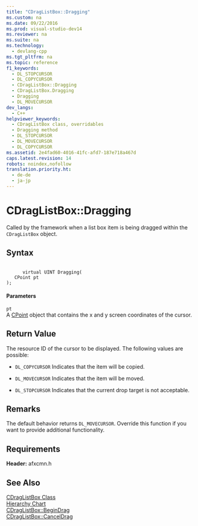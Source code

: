 ```yaml
---
title: "CDragListBox::Dragging"
ms.custom: na
ms.date: 09/22/2016
ms.prod: visual-studio-dev14
ms.reviewer: na
ms.suite: na
ms.technology: 
  - devlang-cpp
ms.tgt_pltfrm: na
ms.topic: reference
f1_keywords: 
  - DL_STOPCURSOR
  - DL_COPYCURSOR
  - CDragListBox::Dragging
  - CDragListBox.Dragging
  - Dragging
  - DL_MOVECURSOR
dev_langs: 
  - C++
helpviewer_keywords: 
  - CDragListBox class, overridables
  - Dragging method
  - DL_STOPCURSOR
  - DL_MOVECURSOR
  - DL_COPYCURSOR
ms.assetid: 2e4fad60-4016-41fc-afd7-187e718a467d
caps.latest.revision: 14
robots: noindex,nofollow
translation.priority.ht: 
  - de-de
  - ja-jp
---
```

# CDragListBox::Dragging
Called by the framework when a list box item is being dragged within the `CDragListBox` object.  
  
## Syntax  
  
```  
  
      virtual UINT Dragging(  
   CPoint pt   
);  
```  
  
#### Parameters  
 `pt`  
 A [CPoint](../vs140/cpoint-class.md) object that contains the x and y screen coordinates of the cursor.  
  
## Return Value  
 The resource ID of the cursor to be displayed. The following values are possible:  
  
-   `DL_COPYCURSOR` Indicates that the item will be copied.  
  
-   `DL_MOVECURSOR` Indicates that the item will be moved.  
  
-   `DL_STOPCURSOR` Indicates that the current drop target is not acceptable.  
  
## Remarks  
 The default behavior returns `DL_MOVECURSOR`. Override this function if you want to provide additional functionality.  
  
## Requirements  
 **Header:** afxcmn.h  
  
## See Also  
 [CDragListBox Class](../vs140/cdraglistbox-class.md)   
 [Hierarchy Chart](../vs140/hierarchy-chart.md)   
 [CDragListBox::BeginDrag](../vs140/cdraglistbox--begindrag.md)   
 [CDragListBox::CancelDrag](../vs140/cdraglistbox--canceldrag.md)